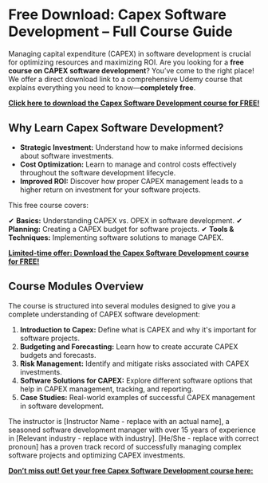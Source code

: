 # Free Download: Capex Software Development – Full Course Guide

Managing capital expenditure (CAPEX) in software development is crucial for optimizing resources and maximizing ROI. Are you looking for a **free course on CAPEX software development**? You’ve come to the right place! We offer a direct download link to a comprehensive Udemy course that explains everything you need to know—**completely free**.

[**Click here to download the Capex Software Development course for FREE!**](https://udemywork.com/capex-software-development)

## Why Learn Capex Software Development?

*   **Strategic Investment:** Understand how to make informed decisions about software investments.
*   **Cost Optimization:** Learn to manage and control costs effectively throughout the software development lifecycle.
*   **Improved ROI:** Discover how proper CAPEX management leads to a higher return on investment for your software projects.

This free course covers:

✔ **Basics:** Understanding CAPEX vs. OPEX in software development.
✔ **Planning:** Creating a CAPEX budget for software projects.
✔ **Tools & Techniques:** Implementing software solutions to manage CAPEX.

[**Limited-time offer: Download the Capex Software Development course for FREE!**](https://udemywork.com/capex-software-development)

## Course Modules Overview

The course is structured into several modules designed to give you a complete understanding of CAPEX software development:

1.  **Introduction to Capex:** Define what is CAPEX and why it's important for software projects.
2.  **Budgeting and Forecasting:** Learn how to create accurate CAPEX budgets and forecasts.
3.  **Risk Management:** Identify and mitigate risks associated with CAPEX investments.
4.  **Software Solutions for CAPEX:** Explore different software options that help in CAPEX management, tracking, and reporting.
5.  **Case Studies:** Real-world examples of successful CAPEX management in software development.

The instructor is [Instructor Name - replace with an actual name], a seasoned software development manager with over 15 years of experience in [Relevant industry - replace with industry]. [He/She - replace with correct pronoun] has a proven track record of successfully managing complex software projects and optimizing CAPEX investments.

[**Don’t miss out! Get your free Capex Software Development course here:**](https://udemywork.com/capex-software-development)

